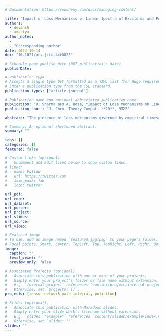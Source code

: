 ```yaml
---
# Documentation: https://wowchemy.com/docs/managing-content/

title: "Impact of Loss Mechanisms on Linear Spectra of Excitonic and Polaritonic Aggregates"
authors: 
  - devansh
  - amartya
author_notes:
  - 
  - "Corresponding author"
date: 2024-10-14
doi: "10.1021/acs.jctc.4c00825"

# Schedule page publish date (NOT publication's date).
publishDate: 

# Publication type.
# Accepts a single type but formatted as a YAML list (for Hugo requirements).
# Enter a publication type from the CSL standard.
publication_types: ["article-journal"]

# Publication name and optional abbreviated publication name.
publication: "D. Sharma and A. Bose, *Impact of Loss Mechanisms on Linear Spectra of Excitonic and Polaritonic Aggregates*, J. Chem. Theory Comput. **20**, 9522 (2024)."
publication_short: "J. Chem. Theory Comput. **20**, 9522"

abstract: "The presence of loss mechanisms governed by empirical timescales can profoundly affect the dynamics in molecular systems, leading to changes in their spectra. However, incorporation of these effects along with the system's interaction with the thermal dissipative environments proves to be challenging. In this work, we demonstrate the possibility of utilizing the recently developed path integral Lindblad dynamics (PILD) method to study the linear spectra of molecular aggregates. PILD presents a uniquely powerful simulation technique for retaining the effects of the vibrations in a numerically exact manner through the Feynman–Vernon influence functional while incorporating the effects of losses in an empirical manner using the Lindbald master equation. As illustrations of this technique, we provide examples taken from chiral excitonic and polaritonic aggregates for which we simulate both the absorption spectra and circular dichroism (CD) spectra. We demonstrate that the effect of loss on particular states can differ not just on the basis of the symmetries of the state but also on the basis of complicated “interactions” of the structured dissipative environments with the system and its loss mechanisms. Due to the different selection rules between the absorption and CD spectra and the relative intensities and broadening of the peaks, the two linear spectra together give an interesting insight into the contributions of the various eigenstates to the correlation functions. While the focus here is on linear spectroscopy, it should be possible in the future to use PILD to study multidimensional spectra under loss mechanisms as well."

# Summary. An optional shortened abstract.
summary: ""

tags: []
categories: []
featured: false

# Custom links (optional).
#   Uncomment and edit lines below to show custom links.
# links:
# - name: Follow
#   url: https://twitter.com
#   icon_pack: fab
#   icon: twitter

url_pdf:
url_code:
url_dataset:
url_poster:
url_project:
url_slides:
url_source:
url_video:

# Featured image
# To use, add an image named `featured.jpg/png` to your page's folder. 
# Focal points: Smart, Center, TopLeft, Top, TopRight, Left, Right, BottomLeft, Bottom, BottomRight.
image:
  caption: ""
  focal_point: ""
  preview_only: false

# Associated Projects (optional).
#   Associate this publication with one or more of your projects.
#   Simply enter your project's folder or file name without extension.
#   E.g. `internal-project` references `content/project/internal-project/index.md`.
#   Otherwise, set `projects: []`.
projects: [tensor-network-path-integral, polariton]

# Slides (optional).
#   Associate this publication with Markdown slides.
#   Simply enter your slide deck's filename without extension.
#   E.g. `slides: "example"` references `content/slides/example/index.md`.
#   Otherwise, set `slides: ""`.
slides: ""
---
```

